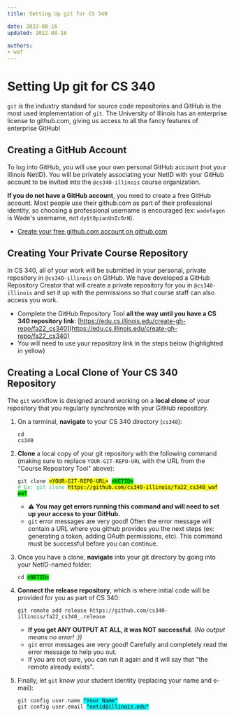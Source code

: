 ```yaml
---
title: Setting Up git for CS 340

date: 2022-08-16
updated: 2022-08-16

authors:
- waf
---
```


# Setting Up git for CS 340

`git` is the industry standard for source code repositories and GitHub is the most used implementation of `git`.  The University of Illinois has an enterprise license to github.com, giving us access to all the fancy features of enterprise GitHub!


## Creating a GitHub Account

To log into GitHub, you will use your own personal GitHub account (not your Illinois NetID).  You will be privately associating your NetID with your GitHub account to be invited into the `@cs340-illinois` course organization.

**If you do not have a GitHub account**, you need to create a free GitHub account.  Most people use their github.com as part of their professional identity, so choosing a professional username is encouraged (ex: `wadefagen` is Wade's username, not `dy$t0pianUnIc0rN`).

- [Create your free github.com account on github.com](https://github.com/)


## Creating Your Private Course Repository

In CS 340, all of your work will be submitted in your personal, private repository in `@cs340-illinois` on GitHub.  We have developed a GitHub Repository Creator that will create a private repository for you in `@cs340-illinois` and set it up with the permissions so that course staff can also access you work.

- Complete the GitHub Repository Tool **all the way until you have a CS 340 repository link**: [https://edu.cs.illinois.edu/create-gh-repo/fa22_cs340](https://edu.cs.illinois.edu/create-gh-repo/fa22_cs340)
- You will need to use your repository link in the steps below (highlighted in yellow)


## Creating a Local Clone of Your CS 340 Repository

The `git` workflow is designed around working on a **local clone** of your repository that you regularly synchronize with your GitHub repository.

<link rel="stylesheet" href="https://cdnjs.cloudflare.com/ajax/libs/prism-themes/1.9.0/prism-a11y-dark.min.css" integrity="sha512-bd1K4DEquIavX49RSZHIE0Ye6RFOVlGLhtGow9KDbLYqOd/ufhshkP0GoJoVR1jqj7FmOffvVIKuq1tcXlN9ZA==" crossorigin="anonymous" referrerpolicy="no-referrer" />

<style>
main ol > li {
  margin-bottom: 20px;
}
</style>


1. On a terminal, **navigate** to your CS 340 directory (`cs340`): <pre class="language-bash"><code class="language-bash">cd cs340</code></pre>

2. **Clone** a local copy of your git repository with the following command (making sure to replace `YOUR-GIT-REPO-URL` with the URL from the "Course Repository Tool" above):

   <pre class="language-bash"><code class="language-bash">git clone <span style="background-color: yellow; color: black;">&lt;YOUR-GIT-REPO-URL&gt;</span> <span style="background-color: lime; color: black;">&lt;NETID&gt;</span>
   <span style="color: #42c26b"># Ex: git clone <span style="background-color: yellow; color: black;">https://github.com/cs340-illinois/fa22_cs340_waf</span> <span style="background-color: lime; color: black;">waf</span></span></code></pre>

   - **⚠️ You may get errors running this command and will need to set up your access to your GitHub.** 
   - `git` error messages are very good!  Often the error message will contain a URL where you github provides you the next steps (ex: generating a token, adding OAuth permissions, etc).  This command must be successful before you can continue.

3. Once you have a clone, **navigate** into your git directory by going into your NetID-named folder:

    <pre class="language-bash"><code class="language-bash">cd <span style="background-color: lime; color: black;">&lt;NETID&gt;</span></code></pre>


4. **Connect the release repository**, which is where initial code will be provided for you as part of CS 340:

    <pre class="language-bash"><code class="language-bash">git remote add release https://github.com/cs340-illinois/fa22_cs340_.release</code></pre>
    
   - **If you get ANY OUTPUT AT ALL, it was NOT successful**.  *(No output means no error! :))* 
   - `git` error messages are very good!  Carefully and completely read the error message to help you out.
   - If you are not sure, you can run it again and it will say that "the remote already exists".

5. Finally, let `git` know your student identity (replacing your name and e-mail):

    <pre class="language-bash"><code class="language-bash">git config user.name <span style="background-color: cyan; color: black;">"Your Name"</span><br>git config user.email <span style="background-color: cyan; color: black;">"netid@illinois.edu"</span></code></pre>













